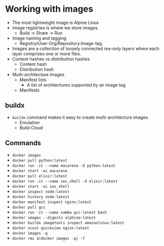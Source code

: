 # Working with images

* The most lightweight image is Alpine Linux
* Image registries is where we store images.
    * Build -> Share -> Run
* Image naming and tagging
    * Registry/User-Org/Repository:Image-tag
* Images are a collection of loosely connected rea-only layers where each layer comprises one or more files.
* Content hashes vs distribution hashes
    * Content hash
    * Distribution hash
* Multi-architecture images
    * Manifest lists
        * A list of architectures supported by an image tag
    * Manifests

## buildx

* `buildx` command makes it easy to create multi-architecture images. 
    * Emulation
    * Build Cloud

## Commands

* `docker images`
* `docker pull python:latest`
* `docker run -it --name macarena -d python:latest`
* `docker start -ai macarena`
* `docker pull elixir:latest`
* `docker run -it --name iex_shell -d elixir:latest`
* `docker start -ai iex_shell`
* `docker inspect node:latest`
* `docker history node:latest`
* `docker manifest inspect nginx:latest` 
* `docker pull gcc`
* `docker run -it --name samba gcc:latest bash`
* `docker images --digests alphine:latest`
* `docker buildx imagetools inspect amazonlinux:latest`
* `docker scout quickview nginx:latest`
* `docker images -q`
* `docker rmi $(docker images -q) -f`
